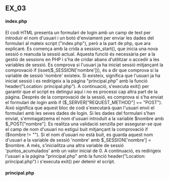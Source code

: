 ## EX_03

#### index.php
El codi HTML presenta un formulari de login amb un camp de text per introduir el nom d'usuari i un botó d'enviament per enviar les dades del formulari al mateix script ("index.php"), però a la part de php, que ara explicaré.
Es comença amb la crida a session_start(), que inicia una nova sessió o reanuda la sessió actual. 
Aquesta funció és necessària per a la gestió de sessions en PHP i s'ha de cridar abans d'utilitzar o accedir a les variables de sessió.
Es comprova si l'usuari ja ha iniciat sessió mitjançant la comprovació if (isset($_SESSION['nombre'])), és a dir que
comprova si la variable de sessió 'nombre' existeix. Si existeix, significa que l'usuari ja ha iniciat sessió i 
es redirigeix a la pàgina "principal.php" amb la funció header("Location: principal.php"). A continuació, s'executa exit() per garantir
que el script es detingui aquí i no es processi cap altra part de la pàgina.
Després de la comprovació de la sessió, es comprova si s'ha enviat el formulari de login amb if ($_SERVER["REQUEST_METHOD"] == "POST").
Això significa que aquest bloc de codi s'executarà quan l'usuari envii el formulari amb les seves dades de login.
Si les dades del formulari s'han enviat, s'emmagatzema el nom d'usuari introduït a la variable $nombre amb $_POST["nombre"].
Es realitza una validació senzilla per assegurar-se que el camp de nom d'usuari no estigui buit mitjançant la comprovació if ($nombre != "").
Si el nom d'usuari no està buit, es guarda aquest nom d'usuari a la variable de sessió 'nombre' amb $_SESSION['nombre'] = $nombre. 
A més, s'inicialitza una altra variable de sessió 'puntos_acumulados' amb un valor inicial de 0.
A continuació, es redirigeix l'usuari a la pàgina "principal.php" amb la funció header("Location: principal.php") i s'executa exit() per detenir el script.


#### principal.php

